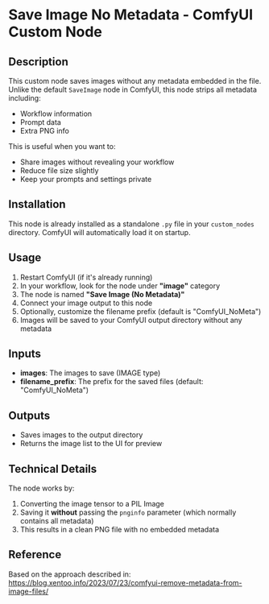 # Save Image No Metadata - ComfyUI Custom Node

## Description
This custom node saves images without any metadata embedded in the file. Unlike the default `SaveImage` node in ComfyUI, this node strips all metadata including:
- Workflow information
- Prompt data
- Extra PNG info

This is useful when you want to:
- Share images without revealing your workflow
- Reduce file size slightly
- Keep your prompts and settings private

## Installation
This node is already installed as a standalone `.py` file in your `custom_nodes` directory. ComfyUI will automatically load it on startup.

## Usage
1. Restart ComfyUI (if it's already running)
2. In your workflow, look for the node under **"image"** category
3. The node is named **"Save Image (No Metadata)"**
4. Connect your image output to this node
5. Optionally, customize the filename prefix (default is "ComfyUI_NoMeta")
6. Images will be saved to your ComfyUI output directory without any metadata

## Inputs
- **images**: The images to save (IMAGE type)
- **filename_prefix**: The prefix for the saved files (default: "ComfyUI_NoMeta")

## Outputs
- Saves images to the output directory
- Returns the image list to the UI for preview

## Technical Details
The node works by:
1. Converting the image tensor to a PIL Image
2. Saving it **without** passing the `pnginfo` parameter (which normally contains all metadata)
3. This results in a clean PNG file with no embedded metadata

## Reference
Based on the approach described in: https://blog.xentoo.info/2023/07/23/comfyui-remove-metadata-from-image-files/
